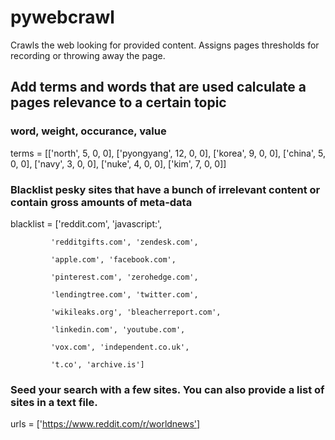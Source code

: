 
# pywebcrawl
Crawls the web looking for provided content. Assigns pages thresholds for recording or throwing away the page. 


## Add terms and words that are used calculate a pages relevance to a certain topic
### word, weight, occurance, value
terms = [['north', 5, 0, 0], ['pyongyang', 12, 0, 0], ['korea', 9, 0, 0], ['china', 5, 0, 0], ['navy', 3, 0, 0], ['nuke', 4, 0, 0], ['kim', 7, 0, 0]]


### Blacklist pesky sites that have a bunch of irrelevant content or contain gross amounts of meta-data
blacklist = ['reddit.com', 'javascript:',

             'redditgifts.com', 'zendesk.com',

             'apple.com', 'facebook.com',

             'pinterest.com', 'zerohedge.com',

             'lendingtree.com', 'twitter.com',

             'wikileaks.org', 'bleacherreport.com',

             'linkedin.com', 'youtube.com',

             'vox.com', 'independent.co.uk',

             't.co', 'archive.is']




### Seed your search with a few sites. You can also provide a list of sites in a text file. 
urls = ['https://www.reddit.com/r/worldnews']
